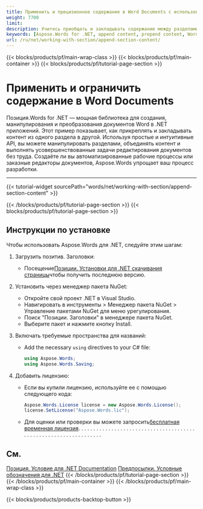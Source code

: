 ```yaml
---
title: Применить и прецизионное содержание в Word Documents с использованием посылок.
weight: 7700
limit: 
description: Учитесь приобщать и закладывать содержание между разделами в документах Word с использованием Aspose.Words для .NET. Поэтапное руководство с четкими примерами кодов.
keywords: [Aspose.Words for .NET, append content, prepend content, Word document sections, manipulate sections, .NET Word library]
url: /ru/net/working-with-section/append-section-content/
---
```

{{< blocks/products/pf/main-wrap-class >}}
{{< blocks/products/pf/main-container >}}
{{< blocks/products/pf/tutorial-page-section >}}

# Применить и ограничить содержание в Word Documents

Позиция.Words for .NET — мощная библиотека для создания, манипулирования и преобразования документов Word в .NET приложений. Этот пример показывает, как прикреплять и закладывать контент из одного раздела в другой. Используя простые и интуитивные API, вы можете манипулировать разделами, объединять контент и выполнять усовершенствованные задачи редактирования документов без труда. Создаёте ли вы автоматизированные рабочие процессы или заказные редакторы документов, Aspose.Words упрощает ваш процесс разработки.  

---
{{< tutorial-widget sourcePath="words/net/working-with-section/append-section-content" >}}

{{< /blocks/products/pf/tutorial-page-section >}}
{{< blocks/products/pf/tutorial-page-section >}}
## Инструкции по установке  

Чтобы использовать Aspose.Words для .NET, следуйте этим шагам:  

1. Загрузить позитив. Заголовки:  
   * Посещение[Позиции. Установки для .NET скачивания страницы](https://releases.aspose.com/words/net/)чтобы получить последнюю версию.  

2. Установить через менеджер пакета NuGet:  
   * Откройте свой проект .NET в Visual Studio.  
   * Навигировать в инструменты > Менеджер пакета NuGet > Управление пакетами NuGet для меню урегулирования.  
   * Поиск "Позиции. Заголовки" в менеджере пакета NuGet.  
   * Выберите пакет и нажмите кнопку Install.  

3. Включать требуемые пространства для названий:  
   - Add the necessary `using` directives to your C# file:  
     ```csharp  
     using Aspose.Words;  
     using Aspose.Words.Saving;  
     ```  

4. Добавить лицензию:  
   * Если вы купили лицензию, используйте ее с помощью следующего кода:  
     ```csharp  
     Aspose.Words.License license = new Aspose.Words.License();  
     license.SetLicense("Aspose.Words.lic");  
     ```  
   * Для оценки или проверки вы можете запросить[бесплатная временная лицензия](https://purchase.aspose.com/temporary-license/). . . . . . . . . . . . . . . . . . . . . . . . . . . . . . . . . . . . . . . . . . . . . . . . . . . . . . . . . . . . . . . . .  


## См.
[Позиция. Условие для .NET Documentation](https://docs.aspose.com/words/net/)
[Предпосылки. Условные обозначения для .NET](https://reference.aspose.com/words/net/)
{{< /blocks/products/pf/tutorial-page-section >}}
{{< /blocks/products/pf/main-container >}}
{{< /blocks/products/pf/main-wrap-class >}}

{{< blocks/products/products-backtop-button >}}
